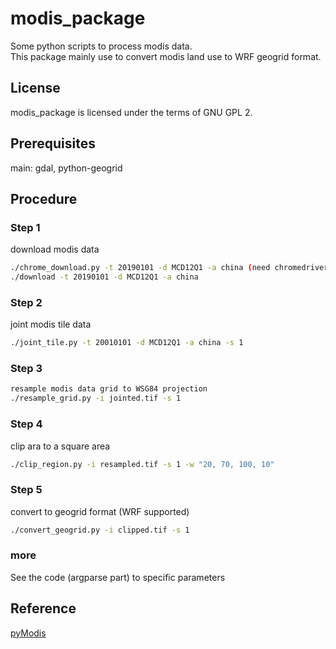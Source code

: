 # modis_package
Some python scripts to process modis data.   
This package mainly use to convert modis land use to WRF geogrid format.

## License
modis_package is licensed under the terms of GNU GPL 2.

## Prerequisites

main: gdal, python-geogrid

## Procedure

### Step 1
download modis data

```bash
./chrome_download.py -t 20190101 -d MCD12Q1 -a china (need chromedriver)
./download -t 20190101 -d MCD12Q1 -a china
```

### Step 2
joint modis tile data
```bash
./joint_tile.py -t 20010101 -d MCD12Q1 -a china -s 1
```

### Step 3
```bash
resample modis data grid to WSG84 projection
./resample_grid.py -i jointed.tif -s 1
```

### Step 4 
clip ara to a square area
```bash
./clip_region.py -i resampled.tif -s 1 -w "20, 70, 100, 10"
```

### Step 5
convert to geogrid format (WRF supported)
```bash
./convert_geogrid.py -i clipped.tif -s 1
```

### more
See the code (argparse part) to specific parameters

## Reference
[pyModis](https://github.com/lucadelu/pyModis)

